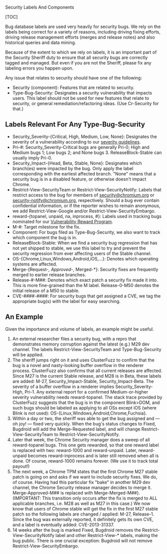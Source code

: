 Security Labels And Components

[TOC]

Bug database labels are used very heavily for security bugs. We rely on the
labels being correct for a variety of reasons, including driving fixing efforts,
driving release management efforts (merges and release notes) and also
historical queries and data mining.

Because of the extent to which we rely on labels, it is an important part of the
Security Sheriff duty to ensure that all security bugs are correctly tagged and
managed. But even if you are not the Sheriff, please fix any labeling errors you
happen upon.

Any issue that relates to security should have one of the following:

* Security (component): Features that are related to security.
* Type-Bug-Security: Designates a security vulnerability that impacts users.
This label should not be used for new features that relate to security, or
general remediation/refactoring ideas. (Use Cr-Security for that.)

## Labels Relevant For Any Type-Bug-Security

* Security_Severity-{Critical, High, Medium, Low, None}: Designates the severity
of a vulnerability according to our [severity
guidelines](severity-guidelines.md).
* Pri-#: Security_Severity-Critical bugs are generally Pri-0; High and Medium bugs 1; Low bugs
2; and None bugs 3. ReleaseBlock-Stable can usually imply Pri-0.
* Security_Impact-{Head, Beta, Stable, None}: Designates which branch(es) were
impacted by the bug. Only apply the label corresponding with the earliest
affected branch. "None" means that a security bug is in a disabled feature, or
otherwise doesn't impact Chrome.
* Restrict-View-SecurityTeam or Restrict-View-SecurityNotify: Labels that
restrict access to the bug for members of security@chromium.org or
security-notify@chromium.org, respectively. Should a bug ever contain
confidential information, or if the reporter wishes to remain anonymous, we add
Restrict-View-Google and/or Restrict-View-SecurityEmbargo.
* reward-{topanel, unpaid, na, inprocess, #}: Labels used in tracking bugs
nominated for our [Vulnerability Reward
Program](https://www.chromium.org/Home/chromium-security/vulnerability-rewards-program).
* M-#: Target milestone for the fix.
* Component: For bugs filed as Type-Bug-Security, we also want to track which
component the bug is in.
* ReleaseBlock-Stable: When we find a security bug regression that has not yet
shipped to stable, we use this label to try and prevent the security regression
from ever affecting users of the Stable channel.
* OS-{Chrome,Linux,Windows,Android,iOS,...}: Denotes which operating systems are
affected.
* Merge-{Request-*, Approved-*, Merged-*}: Security fixes are frequently merged
to earlier release branches.
* Release-#-M##: Denotes which exact patch a security fix made it into. This is
more fine-grained than the M label. Release-0-M50 denotes the initial release of
a M50 to stable.
* CVE-####-####: For security bugs that get assigned a CVE, we tag the
appropriate bug(s) with the label for easy searching.

## An Example

Given the importance and volume of labels, an example might be useful.

1. An external researcher files a security bug, with a repro that demonstrates
memory corruption against the latest (e.g.) M29 dev channel. The labels
Restrict-View-SecurityTeam and Type-Bug-Security will be applied.
1. The sheriff jumps right on it and uses ClusterFuzz to confirm that the bug is
a novel and nasty-looking buffer overflow in the renderer process. ClusterFuzz
also confirms that all current releases are affected. Since M27 is the current
Stable release, and M28 is in Beta, these labels are added: M-27,
Security_Impact-Stable, Security_Impact-Beta. The severity of a buffer overflow
in a renderer implies Security_Severity-High, Pri-1. Any external report for a
confirmed Medium-or-higher severity vulnerability needs reward-topanel. The
stack trace provided by ClusterFuzz suggests that the bug is in the component
Blink>DOM, and such bugs should be labeled as applying to all OSs except iOS
(where Blink is not used): OS-{Linux,Windows,Android,Chrome,Fuchsia}.
1. Within a day or two, the sheriff was able to get the bug assigned and — oh
joy! — fixed very quickly. When the bug's status changes to Fixed, Bugdroid will
add the Merge-Requested label, and will change Restrict-View-SecurityTeam to
Restrict-View-SecurityNotify.
1. Later that week, the Chrome Security manager does a sweep of all
reward-topanel bugs. This one gets rewarded, so that one reward label is
replaced with two: reward-1000 and reward-unpaid. Later, reward-unpaid becomes
reward-inprocess and is later still removed when all is done. Of course,
reward-1000 remains forever. (We use it to track total payout!)
1. The next week, a Chrome TPM states that the first Chrome M27 stable patch is
going on and asks if we want to include security fixes. We do, of course. Having
had this particular fix "bake" in another M29 dev channel, the Chrome Security
release manager decides to merge it. Merge-Approved-M## is replaced with
Merge-Merged-M##}. (IMPORTANT: This transition only occurs after the fix is
merged to ALL applicable branches, i.e. M28 as well as M27 in this case.) We now
know that users of Chrome stable will get the fix in the first M27 stable patch
so the following labels are changed / applied: M-27, Release-1. Since the bug
was externally reported, it definitely gets its own CVE, and a label is
eventually added: CVE-2013-31337.
1. 14 weeks after the bug is marked Fixed, Bugdroid removes the
Restrict-View-SecurityNotify label and other Restrict-View-* labels, making the
bug public. There is one crucial exception: Bugdroid will not remove
Restrict-View-SecurityEmbargo.

